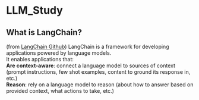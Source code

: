 # LLM_Study

## What is LangChain?
(from [LangChain Github](https://github.com/langchain-ai/langchain))
LangChain is a framework for developing applications powered by language models.<br>
It enables applications that:<br>
**Are context-aware**: connect a language model to sources of context (prompt instructions, few shot examples, content to ground its response in, etc.)<br>
**Reason**: rely on a language model to reason (about how to answer based on provided context, what actions to take, etc.)<br>
<br>
